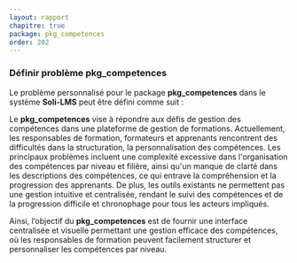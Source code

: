 ```yaml
---
layout: rapport
chapitre: true
package: pkg_competences
order: 202
---
```

### Définir problème pkg_competences
Le problème personnalisé pour le package **pkg_competences** dans le système **Soli-LMS** peut être défini comme suit : 

Le **pkg_competences** vise à répondre aux défis de gestion des compétences dans une plateforme de gestion de formations. Actuellement, les responsables de formation, formateurs et apprenants rencontrent des difficultés dans la structuration, la personnalisation des compétences. Les principaux problèmes incluent une complexité excessive dans l'organisation des compétences par niveau et filière, ainsi qu'un manque de clarté dans les descriptions des compétences, ce qui entrave la compréhension et la progression des apprenants. De plus, les outils existants ne permettent pas une gestion intuitive et centralisée, rendant le suivi des compétences et de la progression difficile et chronophage pour tous les acteurs impliqués. 

Ainsi, l’objectif du **pkg_competences** est de fournir une interface centralisée et visuelle permettant une gestion efficace des compétences, où les responsables de formation peuvent facilement structurer et personnaliser les compétences par niveau.